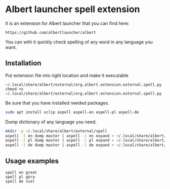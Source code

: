 # Albert launcher spell extension
It is an extension for Albert launcher that you can find here:
```
https://github.com/albertlauncher/albert 
```
You can with it quickly check spelling of any word in any language you want.

## Installation
Put extension file into right location and make it executable
```
~/.local/share/albert/external/org.albert.extension.external.spell.py
chmod +x ~/.local/share/albert/external/org.albert.extension.external.spell.py
```
Be sure that you have installed needed packages.
```bash
sudo apt install xclip aspell aspell-en aspell-pl aspell-de
```
Dump dictionary of any language you need.
```bash
mkdir -p ~/.local/share/albert/external/spell
aspell -l en dump master | aspell -l en expand > ~/.local/share/albert/external/spell/en.dict
aspell -l pl dump master | aspell -l pl expand > ~/.local/share/albert/external/spell/pl.dict
aspell -l de dump master | aspell -l de expand > ~/.local/share/albert/external/spell/de.dict
```
## Usage examples
```
spell en great
spell pl góra
spell de viel
```
